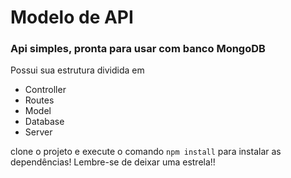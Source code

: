 # Modelo de API

### Api simples, pronta para usar com banco MongoDB


Possui sua estrutura dividida em

* Controller
* Routes
* Model
* Database
* Server


clone o projeto e execute o comando `npm install` para instalar as dependências!
Lembre-se de deixar uma estrela!!

